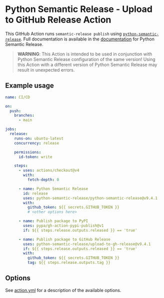 # Python Semantic Release - Upload to GitHub Release Action

This GitHub Action runs `semantic-release publish` using
[`python-semantic-release`](https://github.com/python-semantic-release/python-semantic-release).
Full documentation is available in the
[documentation](https://python-semantic-release.readthedocs.io/en/latest/) for Python
Semantic Release.

> **WARNING**: This Action is intended to be used in conjunction with Python
> Semantic Release configuration of the same version! Using this Action with
> a different version of Python Semantic Release may result in unexpected errors.

## Example usage

```yaml
name: CI/CD

on:
  push:
    branches:
      - main

jobs:
  release:
    runs-on: ubuntu-latest
    concurrency: release

    permissions:
      id-token: write

    steps:
      - uses: actions/checkout@v4
        with:
          fetch-depth: 0

      - name: Python Semantic Release
        id: release
        uses: python-semantic-release/python-semantic-release@v9.4.1
        with:
          github_token: ${{ secrets.GITHUB_TOKEN }}
          # <other options here>

      - name: Publish package to PyPI
        uses: pypa/gh-action-pypi-publish@v1
        if: ${{ steps.release.outputs.released }} == 'true'

      - name: Publish package to GitHub Release
        uses: python-semantic-release/upload-to-gh-release@v9.4.1
        if: ${{ steps.release.outputs.released }} == 'true'
        with:
          github_token: ${{ secrets.GITHUB_TOKEN }}
          tag: ${{ steps.release.outputs.tag }}
```

## Options

See [action.yml](./action.yml) for a description of the available options.
